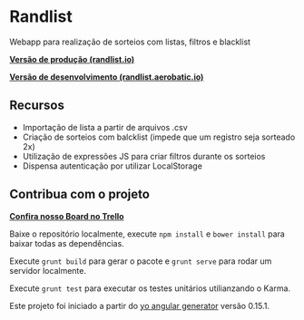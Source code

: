 # Randlist

Webapp para realização de sorteios com listas, filtros e blacklist

**[Versão de produção (randlist.io)](https://randlist.io)**

**[Versão de desenvolvimento (randlist.aerobatic.io)](https://randlist.aerobatic.io)**

## Recursos

- Importação de lista a partir de arquivos .csv
- Criação de sorteios com balcklist (impede que um registro seja sorteado 2x)
- Utilização de expressões JS para criar filtros durante os sorteios
- Dispensa autenticação por utilizar LocalStorage

## Contribua com o projeto

**[Confira nosso Board no Trello](https://trello.com/b/4GZ8SdTF/randlist-io)**

Baixe o repositório localmente, execute `npm install` e `bower install` para baixar todas as dependências.

Execute `grunt build` para gerar o pacote e `grunt serve` para rodar um servidor localmente.

Execute `grunt test` para executar os testes unitários utilianzando o Karma.

Este projeto foi iniciado a partir do [yo angular generator](https://github.com/yeoman/generator-angular) versão 0.15.1.
